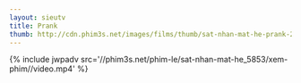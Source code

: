 ```yaml
---
layout: sieutv
title: Prank
thumb: http://cdn.phim3s.net/images/films/thumb/sat-nhan-mat-he-prank-2013.jpg
---
```

{% include jwpadv src='//phim3s.net/phim-le/sat-nhan-mat-he_5853/xem-phim//video.mp4' %}